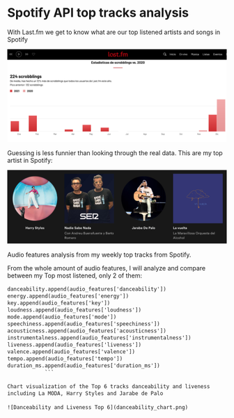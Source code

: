 # Spotify API top tracks analysis

With Last.fm we get to know what are our top listened artists and songs in Spotify

![Tracking_last_fm](lastfm.png)

Guessing is less funnier than looking through the real data. This are my top artist in Spotify:

![My Spotify Top artist](top_tracks.png)

Audio features analysis from my weekly top tracks from Spotify.

From the whole amount of audio features, I will analyze and compare between my Top most listened, only 2 of them:

```
danceability.append(audio_features['danceability'])
energy.append(audio_features['energy'])
key.append(audio_features['key'])
loudness.append(audio_features['loudness'])
mode.append(audio_features['mode'])
speechiness.append(audio_features['speechiness'])
acousticness.append(audio_features['acousticness'])
instrumentalness.append(audio_features['instrumentalness'])
liveness.append(audio_features['liveness'])
valence.append(audio_features['valence'])
tempo.append(audio_features['tempo'])
duration_ms.append(audio_features['duration_ms'])
            ```

Chart visualization of the Top 6 tracks danceability and liveness including La MODA, Harry Styles and Jarabe de Palo

![Danceability and Liveness Top 6](danceability_chart.png)
